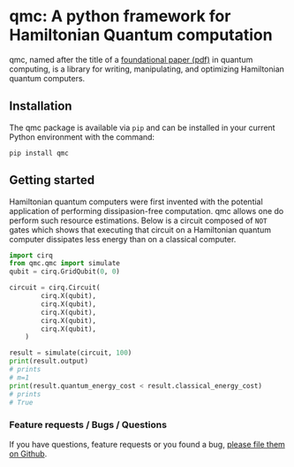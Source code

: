 
# qmc: A python framework for Hamiltonian Quantum computation
qmc, named after the title of a [foundational paper (pdf)](http://www.quantum-dynamic.eu/doc/feynman85_qmc_optics_letters.pdf) in quantum computing, is a library for writing, manipulating, and optimizing Hamiltonian quantum computers.
## Installation
The qmc package is available via `pip` and can be installed in your current Python environment with the command:

```
pip install qmc
```

## Getting started
Hamiltonian quantum computers were first invented with the potential application of performing dissipasion-free computation. qmc allows one do perform such
resource estimations. Below is a circuit composed of `NOT` gates which shows that executing that circuit on a Hamiltonian quantum computer dissipates less energy than on a classical computer.  
```python
import cirq
from qmc.qmc import simulate
qubit = cirq.GridQubit(0, 0)

circuit = cirq.Circuit(
        cirq.X(qubit),
        cirq.X(qubit),
        cirq.X(qubit),
        cirq.X(qubit),
        cirq.X(qubit),
    )

result = simulate(circuit, 100)
print(result.output)
# prints
# m=1
print(result.quantum_energy_cost < result.classical_energy_cost)
# prints
# True
```

### Feature requests / Bugs / Questions
If you have questions, feature requests or you found a bug, [please file them on Github](https://github.com/vtomole/qmc/issues).
